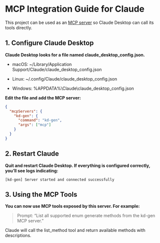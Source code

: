 # MCP Integration Guide for Claude
This project can be used as an [MCP server](https://modelcontextprotocol.io/) so Claude Desktop can call its tools directly.

## 1. Configure Claude Desktop

**Claude Desktop looks for a file named claude_desktop_config.json.**

- macOS: ~/Library/Application Support/Claude/claude_desktop_config.json

- Linux: ~/.config/Claude/claude_desktop_config.json

- Windows: %APPDATA%\Claude\claude_desktop_config.json

**Edit the file and add the MCP server:**

```json
{
  "mcpServers": {
    "kd-gen": {
      "command": "kd-gen",
      "args": ["mcp"]
    }
  }
}
```
## 2. Restart Claude

**Quit and restart Claude Desktop.
If everything is configured correctly, you’ll see logs indicating:**

```text
[kd-gen] Server started and connected successfully
```

## 3. Using the MCP Tools

**You can now use MCP tools exposed by this server.
For example:**

> Prompt:
“List all supported enum generate methods from the kd-gen MCP server.”

Claude will call the list_method tool and return available methods with descriptions.
